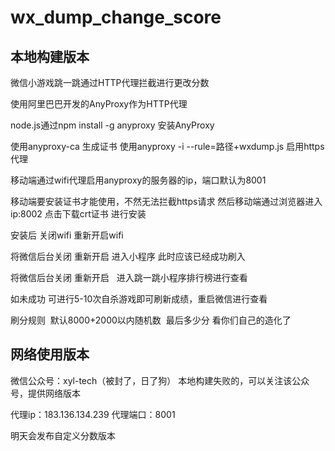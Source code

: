 # wx_dump_change_score
## 本地构建版本
微信小游戏跳一跳通过HTTP代理拦截进行更改分数

使用阿里巴巴开发的AnyProxy作为HTTP代理

node.js通过npm install -g anyproxy 安装AnyProxy

使用anyproxy-ca 生成证书
使用anyproxy -i --rule=路径+wxdump.js  启用https代理


移动端通过wifi代理启用anyproxy的服务器的ip，端口默认为8001

移动端要安装证书才能使用，不然无法拦截https请求
然后移动端通过浏览器进入 ip:8002  点击下载crt证书  进行安装

安装后 关闭wifi  重新开启wifi

将微信后台关闭  重新开启  进入小程序 此时应该已经成功刷入

将微信后台关闭  重新开启   进入跳一跳小程序排行榜进行查看

如未成功 可进行5-10次自杀游戏即可刷新成绩，重启微信进行查看

刷分规则  默认8000+2000以内随机数  最后多少分 看你们自己的造化了

## 网络使用版本
微信公众号：xyl-tech（被封了，日了狗）
本地构建失败的，可以关注该公众号，提供网络版本

代理ip：183.136.134.239
代理端口：8001

明天会发布自定义分数版本

